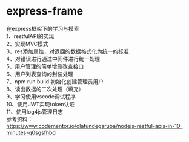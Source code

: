# express-frame
在express框架下的学习与摸索<br>
1、restfulAPI的实现<br>
2、实现MVC模式<br>
3、res添加属性，对返回的数据格式化为统一的标准<br>
4、对错误进行通过中间件进行统一处理<br>
5、用户管理的简单增删改查接口<br>
6、用户列表查询的封装处理<br>
7、npm run build 初始化创建管理员用户<br>
8、读出数据的二次处理（填充）<br>
9、学习使用vscode调试程序<br>
10、使用JWT实现token认证<br>
11、使用log4js管理日志<br>
参考资料：<br>
https://www.codementor.io/olatundegaruba/nodejs-restful-apis-in-10-minutes-q0sgsfhbd<br>